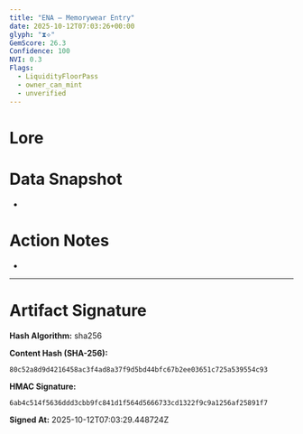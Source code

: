```yaml
---
title: "ENA — Memorywear Entry"
date: 2025-10-12T07:03:26+00:00
glyph: "⧗⟡"
GemScore: 26.3
Confidence: 100
NVI: 0.3
Flags:
  - LiquidityFloorPass
  - owner_can_mint
  - unverified
---
```


# Lore


# Data Snapshot
-

# Action Notes
-

---

# Artifact Signature

**Hash Algorithm:** sha256

**Content Hash (SHA-256):**
```
80c52a8d9d4216458ac3f4ad8a37f9d5bd44bfc67b2ee03651c725a539554c93
```

**HMAC Signature:**
```
6ab4c514f5636ddd3cbb9fc841d1f564d5666733cd1322f9c9a1256af25891f7
```

**Signed At:** 2025-10-12T07:03:29.448724Z
